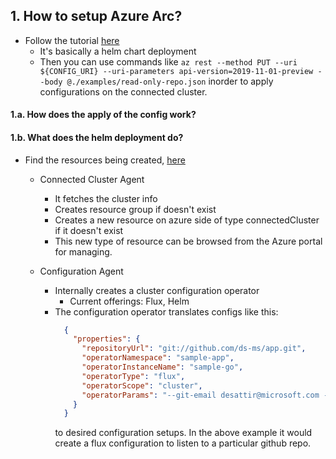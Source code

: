 ## 1. How to setup Azure Arc?

  -  Follow the tutorial [here](https://github.com/Azure/ClusterConfigurationAgent/blob/master/README.md)
     - It's basically a helm chart deployment 
     - Then you can use commands like ```az rest --method PUT --uri ${CONFIG_URI} --uri-parameters api-version=2019-11-01-preview --body @./examples/read-only-repo.json``` inorder to apply configurations on the connected cluster. 

#### 1.a. How does the apply of the config work? 

#### 1.b. What does the helm deployment do?

  - Find the resources being created, [here](https://github.com/Azure/ClusterConfigurationAgent/tree/master/azure-arc-k8sagents/charts/setupChart/templates)
     - Connected Cluster Agent
        - It fetches the cluster info
        - Creates resource group if doesn't exist
        - Creates a new resource on azure side of type connectedCluster if it doesn't exist
        - This new type of resource can be browsed from the Azure portal for managing.
     
     - Configuration Agent
        -  Internally creates a cluster configuration operator
           - Current offerings: Flux, Helm
        - The configuration operator translates configs like this: 
          ```json
            {
              "properties": {
                "repositoryUrl": "git://github.com/ds-ms/app.git",
                "operatorNamespace": "sample-app",
                "operatorInstanceName": "sample-go",
                "operatorType": "flux",
                "operatorScope": "cluster",
                "operatorParams": "--git-email desattir@microsoft.com --git-readonly --git-path=manifests --git-user=ds-ms"
              }
            }
          ``` 
          to desired configuration setups.
          In the above example it would create a flux configuration to listen to a particular github repo.
